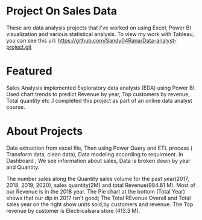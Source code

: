 # Project On Sales Data
These are data analysis projects that I've worked on using  Excel, Power BI visualization and various statistical analysis.
To view my work with Tableau, you can see this url: https://github.com/Sandy04Rana/Data-analyst-project.git

# Featured

Sales Analysis implemented Exploratory data analysis (EDA) using Power BI. 
Used chart trends to predict Revenue by year, Top customers by revenue, Total quantity etc .I completed this project as part of an online data analyst course.

# About Projects

Data extraction from excel file, Then using Power Query and ETL process ( Transform data, clean data), Data modeling according to requirment.
In Dashboard , We see information about  sales, Data is broken down by year and Quantity.

The number sales along the Quantity sales volume for the past year(2017, 2018, 2019, 2020),  sales quantity(2M) and total Revenue(984.81 M).
Most of our Revenue is in the 2018 year.
The Pie chart at the bottom (Total Year) shows that our dip in 2017 isn't good; 
The Total REvenue Overall and Total sales year on the right show units sold,by customers and revenue. 
The Top revenue by customer is Electricalsara store (413.3 M). 

